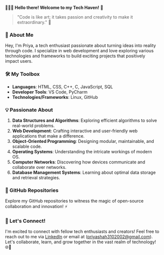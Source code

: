 👨🏻‍💻 **Hello there! Welcome to my Tech Haven!** 👋

> "Code is like art; it takes passion and creativity to make it extraordinary." 🎨

### 🚀 About Me

Hey, I'm Priya, a tech enthusiast passionate about turning ideas into reality through code. I specialize in web development and love exploring various technologies and frameworks to build exciting projects that positively impact users.

### 🛠️ My Toolbox

- **Languages**: HTML, CSS, C++, C, JavaScript, SQL
- **Developer Tools**: VS Code, PyCharm
- **Technologies/Frameworks**: Linux, GitHub


### 💡 Passionate About

1. **Data Structures and Algorithms**: Exploring efficient algorithms to solve real-world problems.
2. **Web Development**: Crafting interactive and user-friendly web applications that make a difference.
3. **Object-Oriented Programming**: Designing modular, maintainable, and scalable code.
4. **Operating Systems**: Understanding the intricate workings of modern OS.
5. **Computer Networks**: Discovering how devices communicate and collaborate over networks.
6. **Database Management Systems**: Learning about optimal data storage and retrieval strategies.


### 📁 GitHub Repositories

Explore my GitHub repositories to witness the magic of open-source collaboration and innovation! ⚡️

### 📧 Let's Connect!

I'm excited to connect with fellow tech enthusiasts and creators! Feel free to reach out to me via [LinkedIn](https://github.com/priyashah32002) or email at (priyashah3102002@gmail.com). Let's collaborate, learn, and grow together in the vast realm of technology! 🌐🚀
